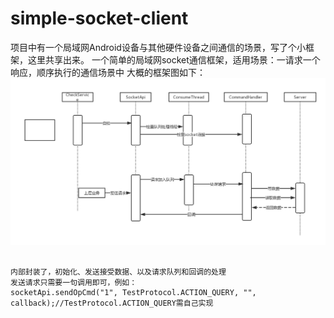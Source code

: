 # simple-socket-client
项目中有一个局域网Android设备与其他硬件设备之间通信的场景，写了个小框架，这里共享出来。
一个简单的局域网socket通信框架，适用场景：一请求一个响应，顺序执行的通信场景中
大概的框架图如下：
![Alt text](https://github.com/fantao005x/simple-socket-client/raw/master/pic/框架说明.png)

```

内部封装了，初始化、发送接受数据、以及请求队列和回调的处理
发送请求只需要一句调用即可，例如：
socketApi.sendOpCmd("1", TestProtocol.ACTION_QUERY, "", callback);//TestProtocol.ACTION_QUERY需自己实现
